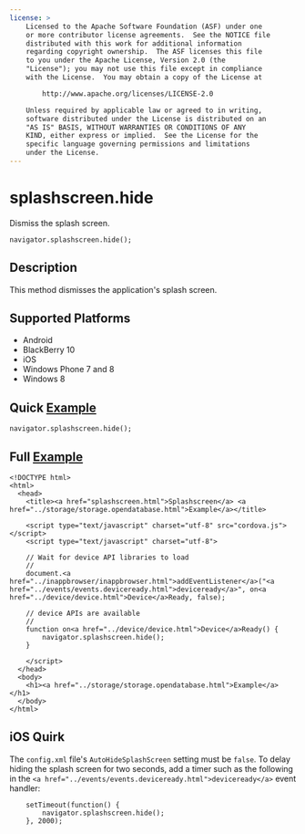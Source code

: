 ```yaml
---
license: >
    Licensed to the Apache Software Foundation (ASF) under one
    or more contributor license agreements.  See the NOTICE file
    distributed with this work for additional information
    regarding copyright ownership.  The ASF licenses this file
    to you under the Apache License, Version 2.0 (the
    "License"); you may not use this file except in compliance
    with the License.  You may obtain a copy of the License at

        http://www.apache.org/licenses/LICENSE-2.0

    Unless required by applicable law or agreed to in writing,
    software distributed under the License is distributed on an
    "AS IS" BASIS, WITHOUT WARRANTIES OR CONDITIONS OF ANY
    KIND, either express or implied.  See the License for the
    specific language governing permissions and limitations
    under the License.
---
```


# splashscreen.hide

Dismiss the splash screen.

    navigator.splashscreen.hide();

## Description

This method dismisses the application's splash screen.

## Supported Platforms

- Android
- BlackBerry 10
- iOS
- Windows Phone 7 and 8
- Windows 8

## Quick <a href="../storage/storage.opendatabase.html">Example</a>

    navigator.splashscreen.hide();

## Full <a href="../storage/storage.opendatabase.html">Example</a>

    <!DOCTYPE html>
    <html>
      <head>
        <title><a href="splashscreen.html">Splashscreen</a> <a href="../storage/storage.opendatabase.html">Example</a></title>

        <script type="text/javascript" charset="utf-8" src="cordova.js"></script>
        <script type="text/javascript" charset="utf-8">

        // Wait for device API libraries to load
        //
        document.<a href="../inappbrowser/inappbrowser.html">addEventListener</a>("<a href="../events/events.deviceready.html">deviceready</a>", on<a href="../device/device.html">Device</a>Ready, false);

        // device APIs are available
        //
        function on<a href="../device/device.html">Device</a>Ready() {
            navigator.splashscreen.hide();
        }

        </script>
      </head>
      <body>
        <h1><a href="../storage/storage.opendatabase.html">Example</a></h1>
      </body>
    </html>

## iOS Quirk

The `config.xml` file's `AutoHideSplashScreen` setting must be
`false`. To delay hiding the splash screen for two seconds, add a
timer such as the following in the `<a href="../events/events.deviceready.html">deviceready</a>` event handler:

        setTimeout(function() {
            navigator.splashscreen.hide();
        }, 2000);
